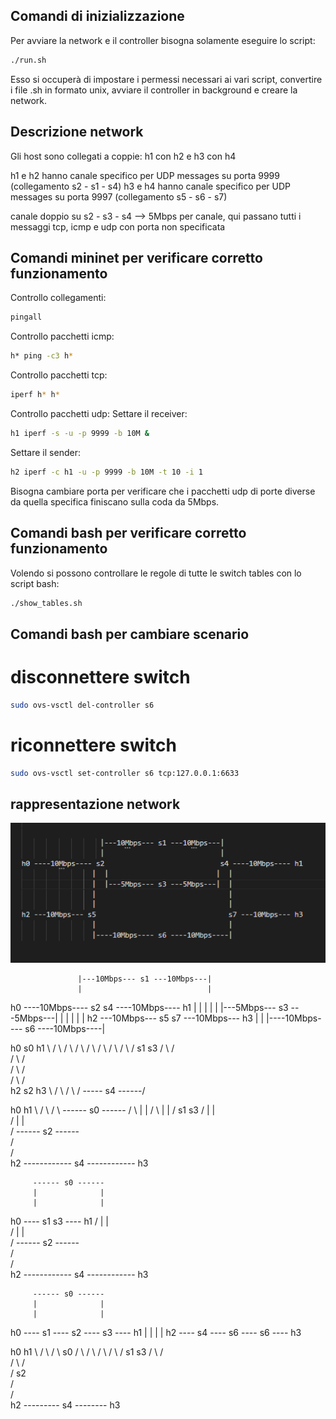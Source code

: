 ## Comandi di inizializzazione
Per avviare la network e il controller bisogna solamente eseguire lo script:
```bash
./run.sh
```

Esso si occuperà di impostare i permessi necessari ai vari script, convertire i file .sh in formato unix, avviare il controller in background e creare la network.

## Descrizione network
Gli host sono collegati a coppie:
h1 con h2 
e
h3 con h4

h1 e h2 hanno canale specifico per UDP messages su porta 9999 (collegamento s2 - s1 - s4)
h3 e h4 hanno canale specifico per UDP messages su porta 9997 (collegamento s5 - s6 - s7)

canale doppio su s2 - s3 - s4 --> 5Mbps per canale, qui passano tutti i messaggi tcp, icmp e udp con porta non specificata

## Comandi mininet per verificare corretto funzionamento
Controllo collegamenti:
```bash
pingall
```

Controllo pacchetti icmp:
```bash
h* ping -c3 h*
```

Controllo pacchetti tcp:
```bash
iperf h* h*
```

Controllo pacchetti udp:
Settare il receiver:
```bash
h1 iperf -s -u -p 9999 -b 10M &
```
Settare il sender:
```bash
h2 iperf -c h1 -u -p 9999 -b 10M -t 10 -i 1
```

Bisogna cambiare porta per verificare che i pacchetti udp di porte diverse da quella specifica finiscano sulla coda da 5Mbps.

## Comandi bash per verificare corretto funzionamento
Volendo si possono controllare le regole di tutte le switch tables con lo script bash:
```bash
./show_tables.sh
```

## Comandi bash per cambiare scenario
# disconnettere switch
```bash
sudo ovs-vsctl del-controller s6
```
# riconnettere switch
```bash
sudo ovs-vsctl set-controller s6 tcp:127.0.0.1:6633
```


## rappresentazione network

<p align="center">
  <img src="images/bash network.png" width="600">
</p>

                   |---10Mbps--- s1 ---10Mbps---|  
                   |                            |  
h0 ----10Mbps---- s2                            s4 ----10Mbps---- h1
                 |  |                          |  |
                 |  |---5Mbps--- s3 ---5Mbps---|  |
                 |                                |
                 |                                |
h2 ---10Mbps--- s5                                s7 ---10Mbps--- h3
                 |                                |
                 |----10Mbps---- s6 ----10Mbps----|




h0            s0           h1
   \        /   \        /
    \      /     \      /
     \    /       \    /
      \  /         \  /
       s1           s3
      /  \         /  \
     /    \       /    \
    /      \     /      \
   /        \   /        \
h2           s2            h3
   \                     /
    \                   /
     \                 /
      \----- s4 ------/



h0                              h1
   \                          /
    \                        /
     \   ------ s0 ------   /
      \  |              |  /
       \ |              | /
        s1              s3
       / |              | \
      /  |              |  \
     /   ------ s2 ------   \
    /                        \
   /                          \
h2 ------------ s4 ------------ h3




         ------ s0 ------ 
         |              | 
         |              | 
h0 ---- s1              s3 ---- h1
       / |              | \
      /  |              |  \
     /   ------ s2 ------   \
    /                        \
   /                          \
h2 ------------ s4 ------------ h3


         ------ s0 ------ 
         |              | 
         |              | 
h0 ---- s1 ---- s2 ---- s3 ---- h1
         |              |
         |              |
h2 ---- s4 ---- s6 ---- s6 ---- h3



h0                        h1
   \                    /
    \                  /
     \       s0       /
      \    /    \    /
       \  /      \  /
        s1        s3
       /  \      /  \
      /    \    /    \
     /       s2       \
    /                  \
   /                    \
h2 --------- s4 -------- h3







